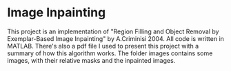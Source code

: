 # Image Inpainting
This project is an implementation of "Region Filling and Object Removal by Exemplar-Based Image Inpainting" by A.Criminisi 2004.
All code is written in MATLAB.
There's also a pdf file I used to present this project with a summary of how this algorithm works.
The folder images contains some images, with their relative masks and the inpainted images.
